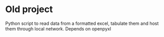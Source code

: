 # Old project

Python script to read data from a formatted excel, tabulate them and host them through local network.
Depends on openpyxl
